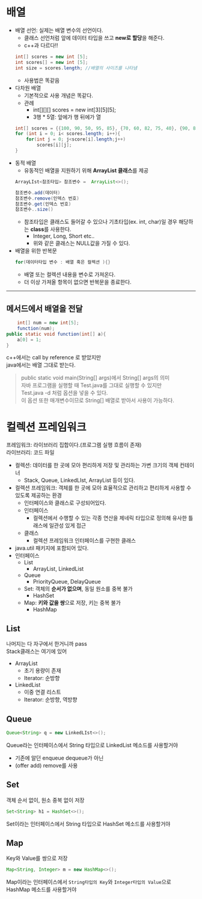 # 배열
* 배열 선언: 실제는 배열 변수의 선언이다.
    * 클래스 선언처럼 앞에 데이터 타입을 쓰고 **new로 할당**을 해준다.
    * c++과 다르다!!
    ```java
    int[] scores = new int [5];
    int scores[] = new int [5];
    int size = scores.length; //배열의 사이즈를 나타냄
    ```
    * 사용법은 똑같음
* 다차원 배열
    * 기본적으로 사용 개념은 똑같다.
    * 관례
        * int[][][] scores = new int[3][5][5];
        * 3행 * 5열: 앞에가 행 뒤에가 열
    ```java
    int[] scores = {{100, 90, 50, 95, 85}, {70, 60, 82, 75, 40}, {90, 80, 70, 60, 50}};
    for (int i = 0; i< scores.length; i++){
        for(int j = 0; j<score[i].length;j++)
            scores[i][j];
    }
    ```
* 동적 배열
    * 유동적인 배열을 지원하기 위해 **ArrayList 클래스**를 제공
    ```java
    ArrayLIst<참조타입> 참조변수 =  ArrayList<>();

    참조변수.add(데이터)
    참조변수.remove(인덱스 번호)
    참조변수.get(인덱스 번호)
    참조변수..size()
    ```
    * 참조타입은 클래스도 들어갈 수 있으나 기초타입(ex. int, char)일 경우 해당하는 **class**를 사용한다.
        * Integer, Long, Short etc..
        * 위와 같은 클래스는 NULL값을 가질 수 있다.
* 배열을 위한 반복문
    ```java
    for(데이터타입 변수 : 배열 혹은 컬렉션 ){}
    ```
    * 배열 또는 컬렉션 내용을 변수로 가져온다.
    * 더 이상 가져올 항목이 없으면 반복문을 종료한다.
***
## 메서드에서 배열을 전달
```java
    int[] num = new int[5];
    function(num);
public static void function(int[] a){
    a[0] = 1;
}
```
c++에서는 call by reference 로 받았지만    
java에서는 배열 그대로 받는다.    
> public static void main(String[] args)에서 String[] args의 의미    
자바 프로그램을 실행할 때 Test.java를 그대로 실행할 수 있지만    
Test.java -d 처럼 옵션을 넣을 수 있다.    
이 옵션 또한 매개변수이므로 String[] 배열로 받아서 사용이 가능하다.

# 컬렉션 프레임워크
프레임워크: 라이브러리 집합이다.(프로그램 실행 흐름이 존재)   
라이브러리: 코드 파일
* 컬렉션: 데이터를 한 곳에 모아 편리하게 저장 및 관리하는 가변 크기의 객체 컨테이너
    * Stack, Queue, LinkedLIst, ArrayList 등이 있다.
* 컬렉션 프레임워크: 객체를 한 곳에 모아 효율적으로 관리하고 편리하게 사용할 수 있도록 제공하는 환경
    * 인터페이스와 클래스로 구성되어있다.
    * 인터페이스
        * 컬렉션에서 수행할 수 있는 각종 연산을 제네릭 타입으로 정의해 유사한 틀래스에 일관성 있게 접근
    * 클래스
        * 컬렉션 프레임워크 인터페이스를 구현한 클래스
* java.util 패키지에 포함되어 있다.
* 인터페이스
    * List
        * ArrayList, LinkedList
    * Queue
        * PriorityQueue, DelayQueue
    * Set: 객체의 **순서가 없으며**, 동일 원소를 중복 불가
        * HashSet
    * Map: **키와 값을 쌍**으로 저장, 키는 중복 불가
        * HashMap
## List
나머지는 다 자구에서 한거니까 pass     
Stack클래스는 여기에 있어

* ArrayList
    * 초기 용량이 존재
    * Iterator: 순방향
* LinkedList
    * 이중 연결 리스트
    * Iterator: 순방향, 역방향
## Queue
```java
Queue<String> q = new LinkedLIst<>();
```
Queue라는 인터페이스에서 String 타입으로 LinkedList 메소드를 사용할거야
* 기존에 알던 enqueue dequeue가 아닌
* (offer add) remove를 사용
## Set
객체 순서 없이, 원소 중복 없이 저장
```java
Set<String> h1 = HashSet<>();
```
Set이라는 인터페이스에서 String 타입으로 HashSet 메소드를 사용할거야
## Map
Key와 Value를 쌍으로 저장
```java
Map<String, Integer> m = new HashMap<>();
```
Map이라는 인터페이스에서 `String타입의 Key`와 `Integer타입의 Value`으로 HashMap 메소드를 사용할거야
